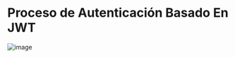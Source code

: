 # Proceso de Autenticación Basado En JWT
![image](https://github.com/Sixtus32/jwt-explain/assets/87337387/e7cb2331-9165-4f85-97b1-479962318983)
